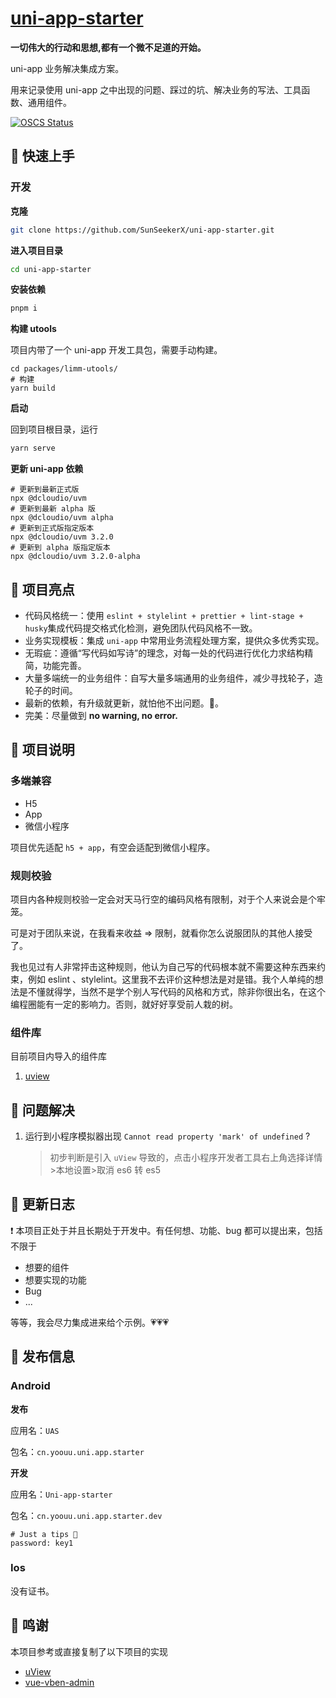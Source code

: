 # **[uni-app-starter](https://github.com/SunSeekerX/uni-app-starter)**

**一切伟大的行动和思想,都有一个微不足道的开始。**

uni-app 业务解决集成方案。

用来记录使用 uni-app 之中出现的问题、踩过的坑、解决业务的写法、工具函数、通用组件。

[![OSCS Status](https://www.oscs1024.com/platform/badge/SunSeekerX/uni-app-starter.svg?size=large)](https://www.oscs1024.com/project/SunSeekerX/uni-app-starter?ref=badge_large)

## 📌 快速上手

### 开发

**克隆**

```bash
git clone https://github.com/SunSeekerX/uni-app-starter.git
```

**进入项目目录**

```bash
cd uni-app-starter
```

**安装依赖**

```bash
pnpm i
```

**构建 utools**

项目内带了一个 uni-app 开发工具包，需要手动构建。

```shell
cd packages/limm-utools/
# 构建
yarn build
```

**启动**

回到项目根目录，运行

```bash
yarn serve
```

**更新 uni-app 依赖**

```shell
# 更新到最新正式版
npx @dcloudio/uvm
# 更新到最新 alpha 版
npx @dcloudio/uvm alpha
# 更新到正式版指定版本
npx @dcloudio/uvm 3.2.0
# 更新到 alpha 版指定版本
npx @dcloudio/uvm 3.2.0-alpha
```

## 📌 项目亮点

- 代码风格统一：使用 `eslint + stylelint + prettier + lint-stage + husky`集成代码提交格式化检测，避免团队代码风格不一致。
- 业务实现模板：集成 `uni-app` 中常用业务流程处理方案，提供众多优秀实现。
- 无瑕疵：遵循“写代码如写诗”的理念，对每一处的代码进行优化力求结构精简，功能完善。
- 大量多端统一的业务组件：自写大量多端通用的业务组件，减少寻找轮子，造轮子的时间。
- 最新的依赖，有升级就更新，就怕他不出问题。🤭。
- 完美：尽量做到 **no warning, no error.**

## 📌 项目说明

### 多端兼容

- H5
- App
- 微信小程序

项目优先适配 `h5 + app`，有空会适配到微信小程序。

### 规则校验

项目内各种规则校验一定会对天马行空的编码风格有限制，对于个人来说会是个牢笼。

可是对于团队来说，在我看来收益 => 限制，就看你怎么说服团队的其他人接受了。

我也见过有人非常抨击这种规则，他认为自己写的代码根本就不需要这种东西来约束，例如 eslint 、stylelint。这里我不去评价这种想法是对是错。我个人单纯的想法是不懂就得学，当然不是学个别人写代码的风格和方式，除非你很出名，在这个编程圈能有一定的影响力。否则，就好好享受前人栽的树。

### 组件库

目前项目内导入的组件库

1. [uview](https://www.uviewui.com/)

## 📌 问题解决

1. 运行到小程序模拟器出现 `Cannot read property 'mark' of undefined` ?

   > 初步判断是引入 `uView` 导致的，点击小程序开发者工具右上角选择详情>本地设置>取消 es6 转 es5

## 📌 更新日志

❗ 本项目正处于并且长期处于开发中。有任何想、功能、bug 都可以提出来，包括不限于

- 想要的组件
- 想要实现的功能
- Bug
- ...

等等，我会尽力集成进来给个示例。💗💗💗

## 📌 发布信息

### Android

**发布**

应用名：`UAS`

包名：`cn.yoouu.uni.app.starter`

**开发**

应用名：`Uni-app-starter`

包名：`cn.yoouu.uni.app.starter.dev`

```shell
# Just a tips 👻
password: key1
```

### Ios

没有证书。

## 📌 鸣谢

本项目参考或直接复制了以下项目的实现

- [uView](https://github.com/YanxinNet/uView)
- [vue-vben-admin](https://github.com/anncwb/vue-vben-admin)
